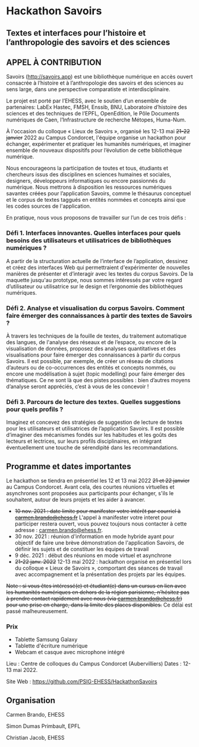 # Hackathon Savoirs

## Textes et interfaces pour l’histoire et l’anthropologie des savoirs et des sciences

## APPEL À CONTRIBUTION

Savoirs (http://savoirs.app) est une bibliothèque numérique en accès ouvert consacrée à l’histoire et à l’anthropologie des savoirs et des sciences au sens large, dans une perspective comparatiste et interdisciplinaire.

Le projet est porté par l’EHESS, avec le soutien d’un ensemble de partenaires: LabEx Hastec, FMSH, Enssib, BNU, Laboratoire d’histoire des sciences et des techniques de l’EPFL, OpenEdition, le Pôle Documents numériques de Caen, l’Infrastructure de recherche Métopes, Huma-Num.

 À l'occasion du colloque « Lieux de Savoirs », organisé les 12-13 mai <del>21-22 janvier</del> 2022 au Campus Condorcet, l'équipe organise un hackathon pour échanger, expérimenter et pratiquer les humanités numériques, et imaginer ensemble de nouveaux dispositifs pour l’évolution de cette bibliothèque numérique.

Nous encourageons la participation de toutes et tous, étudiants et chercheurs issus des disciplines en sciences humaines et sociales, designers, développeurs informatiques ou encore passionnés du numérique. Nous mettrons à disposition les ressources numériques savantes créées pour l’application Savoirs, comme le thésaurus conceptuel et le corpus de textes taggués en entités nommées et concepts ainsi que les codes sources de l'application.

En pratique, nous vous proposons de travailler sur l’un de ces trois défis :

### Défi 1. Interfaces innovantes. Quelles interfaces pour quels besoins des utilisateurs et utilisatrices de bibliothèques numériques ?

A partir de la structuration actuelle de l’interface de l’application, dessinez et créez des interfaces Web qui permettraient d'expérimenter de nouvelles manières de présenter et d’interagir avec les textes du corpus Savoirs. De la maquette jusqu'au prototype, nous sommes intéressés par votre regard d’utilisateur ou utilisatrice sur le design et l’ergonomie des bibliothèques numériques. 

### Défi 2. Analyse et visualisation du corpus Savoirs. Comment faire émerger des connaissances à partir des textes de Savoirs ?

À travers les techniques de la fouille de textes, du traitement automatique des langues, de l'analyse des réseaux et de l’espace, ou encore de la visualisation de données, proposez des analyses quantitatives et des visualisations pour faire émerger des connaissances à partir du corpus Savoirs. 
Il est possible, par exemple, de créer un réseau de citations d’auteurs ou de co-occurrences des entités et concepts nommés, ou encore une modélisation à sujet (topic modelling) pour faire émerger des thématiques. Ce ne sont là que des pistes possibles :  bien d’autres moyens d’analyse seront appréciés, c’est à vous de les concevoir !

### Défi 3. Parcours de lecture des textes. Quelles suggestions pour quels profils ?

Imaginez et concevez des stratégies de suggestion de lecture de textes pour les utilisateurs et utilisatrices de l’application Savoirs. Il est possible d’imaginer des mécanismes fondés sur les habitudes et les goûts des lecteurs et lectrices, sur leurs profils disciplinaires, en intégrant éventuellement une touche de sérendipité dans les recommandations.

## Programme et dates importantes

Le hackathon se tiendra en présentiel les 12 et 13 mai 2022 <del>21 et 22 janvier</del> au Campus Condorcet. Avant cela, des courtes réunions virtuelles et asynchrones sont proposées aux participants pour échanger, s'ils le souhaitent, autour de leurs projets et les aider à avancer. 

* <del>10 nov. 2021 : date limite pour manifester votre intérêt par courriel à carmen.brando@ehess.fr</del> L'appel à manifester votre interet pour participer restera ouvert, vous pouvez toujours nous contacter à cette adresse : carmen.brando@ehess.fr. 
* 30 nov. 2021 : réunion d'information en mode hybride ayant pour objectif de faire une brève démonstration de l'application Savoirs, de définir les sujets et de constituer les équipes de travail
* 9 déc. 2021 : début des réunions en mode virtuel et asynchrone
* <del>21-22 janv. 2022</del> 12-13 mai 2022 : hackathon organisé en présentiel lors du colloque « Lieux de Savoirs », comportant des séances de travail avec accompagnement et la présentation des projets par les équipes.

<del> Note : si vous êtes intéressé(e) et étudiant(e) dans un cursus en lien avec les humanités numériques en dehors de la région parisienne, n’hésitez pas à prendre contact rapidement avec nous (via carmen.brando@ehess.fr) pour une prise en charge, dans la limite des places disponibles.</del> Ce délai est passé malheureusement.

### Prix
* Tablette Samsung Galaxy    
* Tablette d'écriture numérique            
* Webcam et casque avec microphone intégré        

Lieu : Centre de colloques du Campus Condorcet (Aubervilliers)
Dates : 12-13 mai 2022.

Site Web : https://github.com/PSIG-EHESS/HackathonSavoirs
 
## Organisation
Carmen Brando, EHESS

Simon Dumas Primbault, EPFL

Christian Jacob, EHESS 

